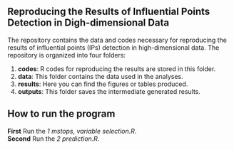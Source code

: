 ## Reproducing the Results of Influential Points Detection in Digh-dimensional Data

The repository contains the data and codes necessary for reproducing the results of influential points (IPs) detection in high-dimensional data. The repository is organized into four folders:

1. **codes**: R codes for reproducing the results are stored in this folder.
2. **data**: This folder contains the data used in the analyses.
3. **results**: Here you can find the figures or tables produced.
4. **outputs**: This folder saves the intermediate generated results.

## How to run the program

**First** Run the *1 mstops, variable selection.R*.  
**Second** Run the *2 prediction.R*.  

